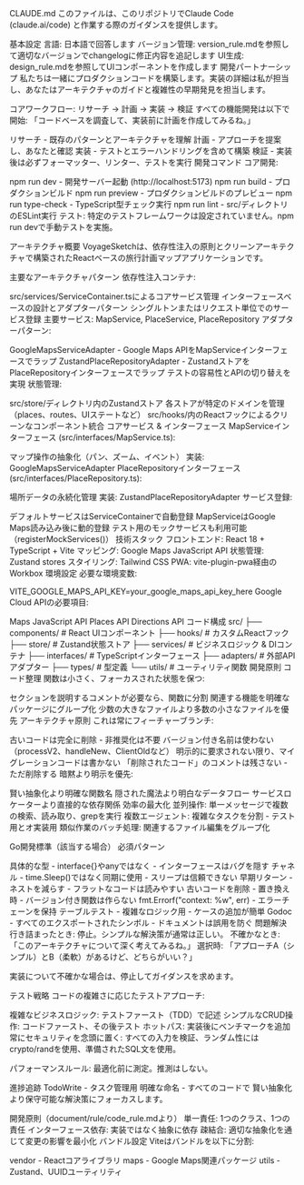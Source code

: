 CLAUDE.md
このファイルは、このリポジトリでClaude Code (claude.ai/code) と作業する際のガイダンスを提供します。

基本設定
言語: 日本語で回答します
バージョン管理: version_rule.mdを参照して適切なバージョンでchangelogに修正内容を追記します
UI生成: design_rule.mdを参照してUIコンポーネントを作成します
開発パートナーシップ
私たちは一緒にプロダクションコードを構築します。実装の詳細は私が担当し、あなたはアーキテクチャのガイドと複雑性の早期発見を担当します。

コアワークフロー: リサーチ → 計画 → 実装 → 検証
すべての機能開発は以下で開始: 「コードベースを調査して、実装前に計画を作成してみるね。」

リサーチ - 既存のパターンとアーキテクチャを理解
計画 - アプローチを提案し、あなたと確認
実装 - テストとエラーハンドリングを含めて構築
検証 - 実装後は必ずフォーマッター、リンター、テストを実行
開発コマンド
コア開発:

npm run dev - 開発サーバー起動 (http://localhost:5173)
npm run build - プロダクションビルド
npm run preview - プロダクションビルドのプレビュー
npm run type-check - TypeScript型チェック実行
npm run lint - src/ディレクトリのESLint実行
テスト: 特定のテストフレームワークは設定されていません。npm run devで手動テストを実施。

アーキテクチャ概要
VoyageSketchは、依存性注入の原則とクリーンアーキテクチャで構築されたReactベースの旅行計画マップアプリケーションです。

主要なアーキテクチャパターン
依存性注入コンテナ:

src/services/ServiceContainer.tsによるコアサービス管理
インターフェースベースの設計とアダプターパターン
シングルトンまたはリクエスト単位でのサービス登録
主要サービス: MapService, PlaceService, PlaceRepository
アダプターパターン:

GoogleMapsServiceAdapter - Google Maps APIをMapServiceインターフェースでラップ
ZustandPlaceRepositoryAdapter - ZustandストアをPlaceRepositoryインターフェースでラップ
テストの容易性とAPIの切り替えを実現
状態管理:

src/store/ディレクトリ内のZustandストア
各ストアが特定のドメインを管理（places、routes、UIステートなど）
src/hooks/内のReactフックによるクリーンなコンポーネント統合
コアサービス & インターフェース
MapServiceインターフェース (src/interfaces/MapService.ts):

マップ操作の抽象化（パン、ズーム、イベント）
実装: GoogleMapsServiceAdapter
PlaceRepositoryインターフェース (src/interfaces/PlaceRepository.ts):

場所データの永続化管理
実装: ZustandPlaceRepositoryAdapter
サービス登録:

デフォルトサービスはServiceContainerで自動登録
MapServiceはGoogle Maps読み込み後に動的登録
テスト用のモックサービスも利用可能（registerMockServices()）
技術スタック
フロントエンド: React 18 + TypeScript + Vite
マッピング: Google Maps JavaScript API
状態管理: Zustand stores
スタイリング: Tailwind CSS
PWA: vite-plugin-pwa経由のWorkbox
環境設定
必要な環境変数:

VITE_GOOGLE_MAPS_API_KEY=your_google_maps_api_key_here
Google Cloud APIの必要項目:

Maps JavaScript API
Places API
Directions API
コード構成
src/
├── components/     # React UIコンポーネント
├── hooks/         # カスタムReactフック
├── store/         # Zustand状態ストア
├── services/      # ビジネスロジック & DIコンテナ
├── interfaces/    # TypeScriptインターフェース
├── adapters/      # 外部APIアダプター
├── types/         # 型定義
└── utils/         # ユーティリティ関数
開発原則
コード整理
関数は小さく、フォーカスされた状態を保つ:

セクションを説明するコメントが必要なら、関数に分割
関連する機能を明確なパッケージにグループ化
少数の大きなファイルより多数の小さなファイルを優先
アーキテクチャ原則
これは常にフィーチャーブランチ:

古いコードは完全に削除 - 非推奨化は不要
バージョン付き名前は使わない（processV2、handleNew、ClientOldなど）
明示的に要求されない限り、マイグレーションコードは書かない
「削除されたコード」のコメントは残さない - ただ削除する
暗黙より明示を優先:

賢い抽象化より明確な関数名
隠された魔法より明白なデータフロー
サービスロケーターより直接的な依存関係
効率の最大化
並列操作: 単一メッセージで複数の検索、読み取り、grepを実行 複数エージェント: 複雑なタスクを分割 - テスト用とオ実装用 類似作業のバッチ処理: 関連するファイル編集をグループ化

Go開発標準（該当する場合）
必須パターン

具体的な型 - interface{}やanyではなく - インターフェースはバグを隠す
チャネル - time.Sleep()ではなく同期に使用 - スリープは信頼できない
早期リターン - ネストを減らす - フラットなコードは読みやすい
古いコードを削除 - 置き換え時 - バージョン付き関数は作らない
fmt.Errorf("context: %w", err) - エラーチェーンを保持
テーブルテスト - 複雑なロジック用 - ケースの追加が簡単
Godoc - すべてのエクスポートされたシンボル - ドキュメントは誤用を防ぐ
問題解決
行き詰まったとき: 停止。シンプルな解決策が通常は正しい。 不確かなとき: 「このアーキテクチャについて深く考えてみるね。」 選択時: 「アプローチA（シンプル）とB（柔軟）があるけど、どちらがいい？」

実装について不確かな場合は、停止してガイダンスを求めます。

テスト戦略
コードの複雑さに応じたテストアプローチ:

複雑なビジネスロジック: テストファースト（TDD）で記述
シンプルなCRUD操作: コードファースト、その後テスト
ホットパス: 実装後にベンチマークを追加
常にセキュリティを念頭に置く: すべての入力を検証、ランダム性にはcrypto/randを使用、準備されたSQL文を使用。

パフォーマンスルール: 最適化前に測定。推測はしない。

進捗追跡
TodoWrite - タスク管理用
明確な命名 - すべてのコードで
賢い抽象化より保守可能な解決策にフォーカスします。

開発原則（document/rule/code_rule.mdより）
単一責任: 1つのクラス、1つの責任
インターフェース依存: 実装ではなく抽象に依存
疎結合: 適切な抽象化を通じて変更の影響を最小化
バンドル設定
Viteはバンドルを以下に分割:

vendor - Reactコアライブラリ
maps - Google Maps関連パッケージ
utils - Zustand、UUIDユーティリティ
